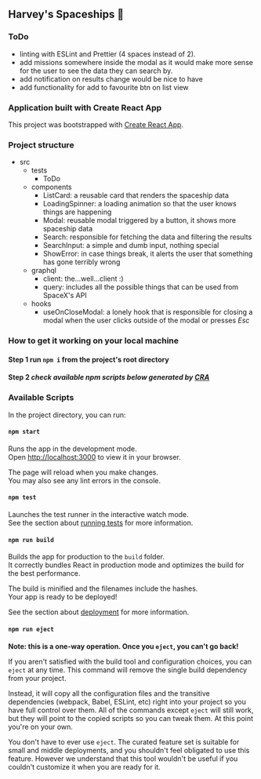 ## Harvey's Spaceships 🚀

### ToDo

- linting with ESLint and Prettier (4 spaces instead of 2).
- add missions somewhere inside the modal as it would make more sense for the user to see the data they can search by.
- add notification on results change would be nice to have
- add functionality for add to favourite btn on list view

### Application built with Create React App

This project was bootstrapped with [Create React App](https://github.com/facebook/create-react-app).

### Project structure

- src
  - tests
    - ToDo
  - components
    - ListCard: a reusable card that renders the spaceship data
    - LoadingSpinner: a loading animation so that the user knows things are happening
    - Modal: reusable modal triggered by a button, it shows more spaceship data
    - Search: responsible for fetching the data and filtering the results
    - SearchInput: a simple and dumb input, nothing special
    - ShowError: in case things break, it alerts the user that something has gone terribly wrong
  - graphql
    - client: the...well...client :)
    - query: includes all the possible things that can be used from SpaceX's API
  - hooks
    - useOnCloseModal: a lonely hook that is responsible for closing a modal when the user clicks outside of the modal or presses _Esc_

### How to get it working on your local machine

#### Step 1 run `npm i` from the project's root directory

#### Step 2 _check available npm scripts below generated by [CRA](https://github.com/facebook/create-react-app)_

### Available Scripts

In the project directory, you can run:

#### `npm start`

Runs the app in the development mode.\
Open [http://localhost:3000](http://localhost:3000) to view it in your browser.

The page will reload when you make changes.\
You may also see any lint errors in the console.

#### `npm test`

Launches the test runner in the interactive watch mode.\
See the section about [running tests](https://facebook.github.io/create-react-app/docs/running-tests) for more information.

#### `npm run build`

Builds the app for production to the `build` folder.\
It correctly bundles React in production mode and optimizes the build for the best performance.

The build is minified and the filenames include the hashes.\
Your app is ready to be deployed!

See the section about [deployment](https://facebook.github.io/create-react-app/docs/deployment) for more information.

#### `npm run eject`

**Note: this is a one-way operation. Once you `eject`, you can't go back!**

If you aren't satisfied with the build tool and configuration choices, you can `eject` at any time. This command will remove the single build dependency from your project.

Instead, it will copy all the configuration files and the transitive dependencies (webpack, Babel, ESLint, etc) right into your project so you have full control over them. All of the commands except `eject` will still work, but they will point to the copied scripts so you can tweak them. At this point you're on your own.

You don't have to ever use `eject`. The curated feature set is suitable for small and middle deployments, and you shouldn't feel obligated to use this feature. However we understand that this tool wouldn't be useful if you couldn't customize it when you are ready for it.
